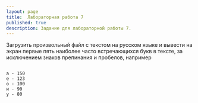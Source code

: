 ```yaml
---
layout: page
title:  Лабораторная работа 7
published: true
description: Задание для лабораторной работы 7.
---
```


Загрузить произвольный файл с текстом на русском языке и вывести на экран первые пять наиболее часто встречающихся букв в тексте, за исключением знаков препинания и пробелов, например

~~~

а - 150
е - 123
о - 100
и - 90
у - 80

~~~
